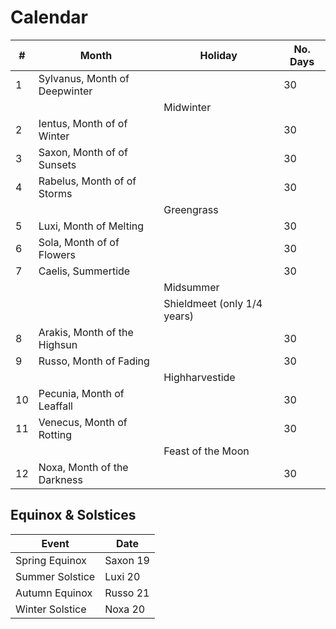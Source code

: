 # Calendar 
| # | Month | Holiday | No. Days |
| --- | --- | --- | --- |
| 1 | Sylvanus, Month of Deepwinter |  | 30 |
| | | Midwinter |  |
| 2 | Ientus, Month of of Winter |  | 30 |
| 3 | Saxon, Month of of Sunsets | | 30 |
| 4 | Rabelus, Month of of Storms | | 30 |
| | | Greengrass | |
| 5 | Luxi, Month of Melting |  | 30 |
| 6 | Sola, Month of of Flowers |  | 30 |
| 7 | Caelis, Summertide |  | 30 |
| | | Midsummer | |
| | | Shieldmeet (only 1/4 years) | |
| 8 | Arakis, Month of the Highsun |  | 30 |
| 9 | Russo, Month of Fading |  | 30 |
| | | Highharvestide | |
| 10 | Pecunia, Month of Leaffall |  | 30 |
| 11 | Venecus, Month of Rotting |  | 30 |
| | | Feast of the Moon | |
| 12 | Noxa, Month of the Darkness |  | 30 |

## Equinox & Solstices
| Event | Date |
| --- | --- |
| Spring Equinox | Saxon 19  |
| Summer Solstice | Luxi 20 |
| Autumn Equinox | Russo 21 |
| Winter Solstice | Noxa 20 |
